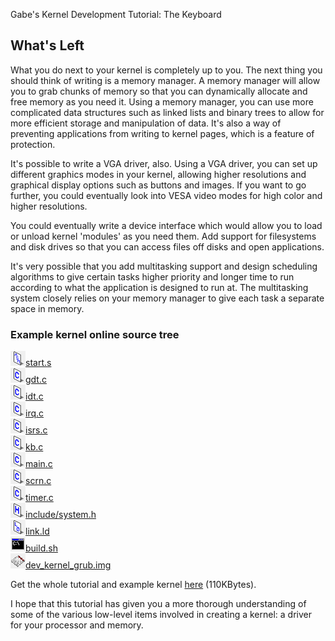 Gabe's Kernel Development Tutorial: The Keyboard



What's Left
-----------

What you do next to your kernel is completely up to you. The next thing you should
think of writing is a memory manager. A memory manager will allow you to grab
chunks of memory so that you can dynamically allocate and free memory as you need
it. Using a memory manager, you can use more complicated data structures such as
linked lists and binary trees to allow for more efficient storage and manipulation
of data. It's also a way of preventing applications from writing to kernel pages,
which is a feature of protection.

It's possible to write a VGA driver, also. Using a VGA driver, you can set up
different graphics modes in your kernel, allowing higher resolutions and graphical
display options such as buttons and images. If you want to go further, you could
eventually look into VESA video modes for high color and higher resolutions.

You could eventually write a device interface which would allow you to load or
unload kernel 'modules' as you need them. Add support for filesystems and disk
drives so that you can access files off disks and open applications.

It's very possible that you add multitasking support and design scheduling algorithms
to give certain tasks higher priority and longer time to run according to what the
application is designed to run at. The multitasking system closely relies on your
memory manager to give each task a separate space in memory.

### Example kernel online source tree

![](asm_icon.PNG)[start.s](../Sources/start.s)  
![](c_icon.PNG)[gdt.c](../Sources/gdt.c)  
![](c_icon.PNG)[idt.c](../Sources/idt.c)  
![](c_icon.PNG)[irq.c](../Sources/irq.c)  
![](c_icon.PNG)[isrs.c](../Sources/isrs.c)  
![](c_icon.PNG)[kb.c](../Sources/kb.c)  
![](c_icon.PNG)[main.c](../Sources/main.c)  
![](c_icon.PNG)[scrn.c](../Sources/scrn.c)  
![](c_icon.PNG)[timer.c](../Sources/timer.c)  
![](h_icon.PNG)[include/system.h](../Sources/include/system.h)  
![](ld_icon.PNG)[link.ld](../Sources/link.ld)  
![](bat_icon.PNG)[build.sh](../Sources/build.sh)  
![](disk_icon.PNG)[dev\_kernel\_grub.img](../Sources/dev_kernel_grub.img)

Get the whole tutorial and example kernel [here]([../bkerndev.zip](https://github.com/gjbauer/gkerndev/archive/refs/heads/main.zip)) (110KBytes).

I hope that this tutorial has given you a more thorough understanding of some of the
various low-level items involved in creating a kernel: a driver for your processor
and memory.

